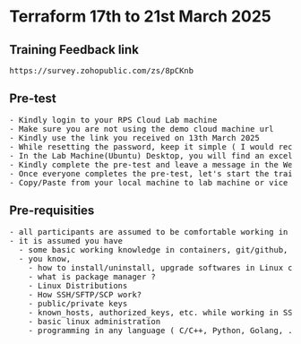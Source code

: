 # Terraform 17th to 21st March 2025

## Training Feedback link
<pre>
https://survey.zohopublic.com/zs/8pCKnb
</pre>  

## Pre-test
<pre>
- Kindly login to your RPS Cloud Lab machine
- Make sure you are not using the demo cloud machine url
- Kindly use the link you received on 13th March 2025
- While resetting the password, keep it simple ( I would recommend Rps@123 as the password )
- In the Lab Machine(Ubuntu) Desktop, you will find an excel sheet that has the pre-test url and your login credentials
- Kindly complete the pre-test and leave a message in the WebEx chat
- Once everyone completes the pre-test, let's start the training
- Copy/Paste from your local machine to lab machine or vice versa is disabled as per your Bank policy
</pre>

## Pre-requisities
<pre>
- all participants are assumed to be comfortable working in Linux especially command-line interface
- it is assumed you have
  - some basic working knowledge in containers, git/github, you are familiar with Jenkins, DevOps, CI/CD concepts, etc.,
  - you know,
    - how to install/uninstall, upgrade softwares in Linux command line
    - what is package manager ?
    - Linux Distributions
    - How SSH/SFTP/SCP work?
    - public/private keys
    - known_hosts, authorized_keys, etc. while working in SSH
    - basic linux administration
    - programming in any language ( C/C++, Python, Golang, .Dot, PHP, Shell scripts, batch file, Powershell, some programming language )
</pre>
